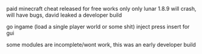 paid minecraft cheat released for free works only only lunar 1.8.9
will crash, will have bugs, david leaked a developer build

go ingame (load a single player world or some shit)
inject
press insert for gui

some modules are incomplete/wont work, this was an early developer build

